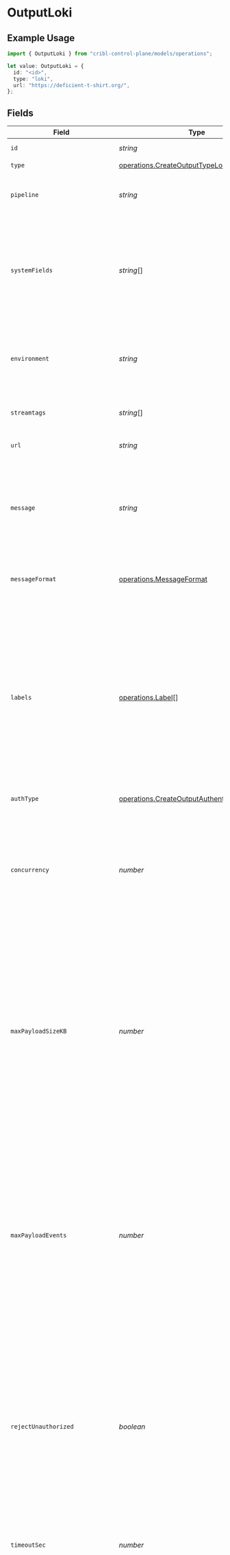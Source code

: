 # OutputLoki

## Example Usage

```typescript
import { OutputLoki } from "cribl-control-plane/models/operations";

let value: OutputLoki = {
  id: "<id>",
  type: "loki",
  url: "https://deficient-t-shirt.org/",
};
```

## Fields

| Field                                                                                                                                                                                                                                                                                                                                                                                                                                                            | Type                                                                                                                                                                                                                                                                                                                                                                                                                                                             | Required                                                                                                                                                                                                                                                                                                                                                                                                                                                         | Description                                                                                                                                                                                                                                                                                                                                                                                                                                                      |
| ---------------------------------------------------------------------------------------------------------------------------------------------------------------------------------------------------------------------------------------------------------------------------------------------------------------------------------------------------------------------------------------------------------------------------------------------------------------- | ---------------------------------------------------------------------------------------------------------------------------------------------------------------------------------------------------------------------------------------------------------------------------------------------------------------------------------------------------------------------------------------------------------------------------------------------------------------- | ---------------------------------------------------------------------------------------------------------------------------------------------------------------------------------------------------------------------------------------------------------------------------------------------------------------------------------------------------------------------------------------------------------------------------------------------------------------- | ---------------------------------------------------------------------------------------------------------------------------------------------------------------------------------------------------------------------------------------------------------------------------------------------------------------------------------------------------------------------------------------------------------------------------------------------------------------- |
| `id`                                                                                                                                                                                                                                                                                                                                                                                                                                                             | *string*                                                                                                                                                                                                                                                                                                                                                                                                                                                         | :heavy_check_mark:                                                                                                                                                                                                                                                                                                                                                                                                                                               | Unique ID for this output                                                                                                                                                                                                                                                                                                                                                                                                                                        |
| `type`                                                                                                                                                                                                                                                                                                                                                                                                                                                           | [operations.CreateOutputTypeLoki](../../models/operations/createoutputtypeloki.md)                                                                                                                                                                                                                                                                                                                                                                               | :heavy_check_mark:                                                                                                                                                                                                                                                                                                                                                                                                                                               | N/A                                                                                                                                                                                                                                                                                                                                                                                                                                                              |
| `pipeline`                                                                                                                                                                                                                                                                                                                                                                                                                                                       | *string*                                                                                                                                                                                                                                                                                                                                                                                                                                                         | :heavy_minus_sign:                                                                                                                                                                                                                                                                                                                                                                                                                                               | Pipeline to process data before sending out to this output                                                                                                                                                                                                                                                                                                                                                                                                       |
| `systemFields`                                                                                                                                                                                                                                                                                                                                                                                                                                                   | *string*[]                                                                                                                                                                                                                                                                                                                                                                                                                                                       | :heavy_minus_sign:                                                                                                                                                                                                                                                                                                                                                                                                                                               | Fields to automatically add to events, such as cribl_pipe. Supports wildcards. These fields are added as labels to generated logs.                                                                                                                                                                                                                                                                                                                               |
| `environment`                                                                                                                                                                                                                                                                                                                                                                                                                                                    | *string*                                                                                                                                                                                                                                                                                                                                                                                                                                                         | :heavy_minus_sign:                                                                                                                                                                                                                                                                                                                                                                                                                                               | Optionally, enable this config only on a specified Git branch. If empty, will be enabled everywhere.                                                                                                                                                                                                                                                                                                                                                             |
| `streamtags`                                                                                                                                                                                                                                                                                                                                                                                                                                                     | *string*[]                                                                                                                                                                                                                                                                                                                                                                                                                                                       | :heavy_minus_sign:                                                                                                                                                                                                                                                                                                                                                                                                                                               | Tags for filtering and grouping in @{product}                                                                                                                                                                                                                                                                                                                                                                                                                    |
| `url`                                                                                                                                                                                                                                                                                                                                                                                                                                                            | *string*                                                                                                                                                                                                                                                                                                                                                                                                                                                         | :heavy_check_mark:                                                                                                                                                                                                                                                                                                                                                                                                                                               | The endpoint to send logs to                                                                                                                                                                                                                                                                                                                                                                                                                                     |
| `message`                                                                                                                                                                                                                                                                                                                                                                                                                                                        | *string*                                                                                                                                                                                                                                                                                                                                                                                                                                                         | :heavy_minus_sign:                                                                                                                                                                                                                                                                                                                                                                                                                                               | Name of the event field that contains the message to send. If not specified, Stream sends a JSON representation of the whole event.                                                                                                                                                                                                                                                                                                                              |
| `messageFormat`                                                                                                                                                                                                                                                                                                                                                                                                                                                  | [operations.MessageFormat](../../models/operations/messageformat.md)                                                                                                                                                                                                                                                                                                                                                                                             | :heavy_minus_sign:                                                                                                                                                                                                                                                                                                                                                                                                                                               | Format to use when sending logs to Loki (Protobuf or JSON)                                                                                                                                                                                                                                                                                                                                                                                                       |
| `labels`                                                                                                                                                                                                                                                                                                                                                                                                                                                         | [operations.Label](../../models/operations/label.md)[]                                                                                                                                                                                                                                                                                                                                                                                                           | :heavy_minus_sign:                                                                                                                                                                                                                                                                                                                                                                                                                                               | List of labels to send with logs. Labels define Loki streams, so use static labels to avoid proliferating label value combinations and streams. Can be merged and/or overridden by the event's __labels field. Example: '__labels: {host: "cribl.io", level: "error"}'                                                                                                                                                                                           |
| `authType`                                                                                                                                                                                                                                                                                                                                                                                                                                                       | [operations.CreateOutputAuthenticationTypeLoki](../../models/operations/createoutputauthenticationtypeloki.md)                                                                                                                                                                                                                                                                                                                                                   | :heavy_minus_sign:                                                                                                                                                                                                                                                                                                                                                                                                                                               | N/A                                                                                                                                                                                                                                                                                                                                                                                                                                                              |
| `concurrency`                                                                                                                                                                                                                                                                                                                                                                                                                                                    | *number*                                                                                                                                                                                                                                                                                                                                                                                                                                                         | :heavy_minus_sign:                                                                                                                                                                                                                                                                                                                                                                                                                                               | Maximum number of ongoing requests before blocking. Warning: Setting this value > 1 can cause Loki to complain about entries being delivered out of order.                                                                                                                                                                                                                                                                                                       |
| `maxPayloadSizeKB`                                                                                                                                                                                                                                                                                                                                                                                                                                               | *number*                                                                                                                                                                                                                                                                                                                                                                                                                                                         | :heavy_minus_sign:                                                                                                                                                                                                                                                                                                                                                                                                                                               | Maximum size, in KB, of the request body. Warning: Setting this too low can increase the number of ongoing requests (depending on the value of 'Request concurrency'); this can cause Loki to complain about entries being delivered out of order.                                                                                                                                                                                                               |
| `maxPayloadEvents`                                                                                                                                                                                                                                                                                                                                                                                                                                               | *number*                                                                                                                                                                                                                                                                                                                                                                                                                                                         | :heavy_minus_sign:                                                                                                                                                                                                                                                                                                                                                                                                                                               | Maximum number of events to include in the request body. Defaults to 0 (unlimited). Warning: Setting this too low can increase the number of ongoing requests (depending on the value of 'Request concurrency'); this can cause Loki to complain about entries being delivered out of order.                                                                                                                                                                     |
| `rejectUnauthorized`                                                                                                                                                                                                                                                                                                                                                                                                                                             | *boolean*                                                                                                                                                                                                                                                                                                                                                                                                                                                        | :heavy_minus_sign:                                                                                                                                                                                                                                                                                                                                                                                                                                               | Reject certificates not authorized by a CA in the CA certificate path or by another trusted CA (such as the system's).<br/>        Enabled by default. When this setting is also present in TLS Settings (Client Side),<br/>        that value will take precedence.                                                                                                                                                                                             |
| `timeoutSec`                                                                                                                                                                                                                                                                                                                                                                                                                                                     | *number*                                                                                                                                                                                                                                                                                                                                                                                                                                                         | :heavy_minus_sign:                                                                                                                                                                                                                                                                                                                                                                                                                                               | Amount of time, in seconds, to wait for a request to complete before canceling it                                                                                                                                                                                                                                                                                                                                                                                |
| `flushPeriodSec`                                                                                                                                                                                                                                                                                                                                                                                                                                                 | *number*                                                                                                                                                                                                                                                                                                                                                                                                                                                         | :heavy_minus_sign:                                                                                                                                                                                                                                                                                                                                                                                                                                               | Maximum time between requests. Small values could cause the payload size to be smaller than the configured Maximum time between requests. Small values can reduce the payload size below the configured 'Max record size' and 'Max events per request'. Warning: Setting this too low can increase the number of ongoing requests (depending on the value of 'Request concurrency'); this can cause Loki to complain about entries being delivered out of order. |
| `extraHttpHeaders`                                                                                                                                                                                                                                                                                                                                                                                                                                               | [operations.ExtraHttpHeaderLoki](../../models/operations/extrahttpheaderloki.md)[]                                                                                                                                                                                                                                                                                                                                                                               | :heavy_minus_sign:                                                                                                                                                                                                                                                                                                                                                                                                                                               | Headers to add to all events                                                                                                                                                                                                                                                                                                                                                                                                                                     |
| `useRoundRobinDns`                                                                                                                                                                                                                                                                                                                                                                                                                                               | *boolean*                                                                                                                                                                                                                                                                                                                                                                                                                                                        | :heavy_minus_sign:                                                                                                                                                                                                                                                                                                                                                                                                                                               | Enable round-robin DNS lookup. When a DNS server returns multiple addresses, @{product} will cycle through them in the order returned. For optimal performance, consider enabling this setting for non-load balanced destinations.                                                                                                                                                                                                                               |
| `failedRequestLoggingMode`                                                                                                                                                                                                                                                                                                                                                                                                                                       | [operations.FailedRequestLoggingModeLoki](../../models/operations/failedrequestloggingmodeloki.md)                                                                                                                                                                                                                                                                                                                                                               | :heavy_minus_sign:                                                                                                                                                                                                                                                                                                                                                                                                                                               | Data to log when a request fails. All headers are redacted by default, unless listed as safe headers below.                                                                                                                                                                                                                                                                                                                                                      |
| `safeHeaders`                                                                                                                                                                                                                                                                                                                                                                                                                                                    | *string*[]                                                                                                                                                                                                                                                                                                                                                                                                                                                       | :heavy_minus_sign:                                                                                                                                                                                                                                                                                                                                                                                                                                               | List of headers that are safe to log in plain text                                                                                                                                                                                                                                                                                                                                                                                                               |
| `responseRetrySettings`                                                                                                                                                                                                                                                                                                                                                                                                                                          | [operations.ResponseRetrySettingLoki](../../models/operations/responseretrysettingloki.md)[]                                                                                                                                                                                                                                                                                                                                                                     | :heavy_minus_sign:                                                                                                                                                                                                                                                                                                                                                                                                                                               | Automatically retry after unsuccessful response status codes, such as 429 (Too Many Requests) or 503 (Service Unavailable)                                                                                                                                                                                                                                                                                                                                       |
| `timeoutRetrySettings`                                                                                                                                                                                                                                                                                                                                                                                                                                           | [operations.TimeoutRetrySettingsLoki](../../models/operations/timeoutretrysettingsloki.md)                                                                                                                                                                                                                                                                                                                                                                       | :heavy_minus_sign:                                                                                                                                                                                                                                                                                                                                                                                                                                               | N/A                                                                                                                                                                                                                                                                                                                                                                                                                                                              |
| `responseHonorRetryAfterHeader`                                                                                                                                                                                                                                                                                                                                                                                                                                  | *boolean*                                                                                                                                                                                                                                                                                                                                                                                                                                                        | :heavy_minus_sign:                                                                                                                                                                                                                                                                                                                                                                                                                                               | Honor any Retry-After header that specifies a delay (in seconds) no longer than 180 seconds after the retry request. @{product} limits the delay to 180 seconds, even if the Retry-After header specifies a longer delay. When enabled, takes precedence over user-configured retry options. When disabled, all Retry-After headers are ignored.                                                                                                                 |
| `onBackpressure`                                                                                                                                                                                                                                                                                                                                                                                                                                                 | [operations.BackpressureBehaviorLoki](../../models/operations/backpressurebehaviorloki.md)                                                                                                                                                                                                                                                                                                                                                                       | :heavy_minus_sign:                                                                                                                                                                                                                                                                                                                                                                                                                                               | How to handle events when all receivers are exerting backpressure                                                                                                                                                                                                                                                                                                                                                                                                |
| `totalMemoryLimitKB`                                                                                                                                                                                                                                                                                                                                                                                                                                             | *number*                                                                                                                                                                                                                                                                                                                                                                                                                                                         | :heavy_minus_sign:                                                                                                                                                                                                                                                                                                                                                                                                                                               | Maximum total size of the batches waiting to be sent. If left blank, defaults to 5 times the max body size (if set). If 0, no limit is enforced.                                                                                                                                                                                                                                                                                                                 |
| `description`                                                                                                                                                                                                                                                                                                                                                                                                                                                    | *string*                                                                                                                                                                                                                                                                                                                                                                                                                                                         | :heavy_minus_sign:                                                                                                                                                                                                                                                                                                                                                                                                                                               | N/A                                                                                                                                                                                                                                                                                                                                                                                                                                                              |
| `compress`                                                                                                                                                                                                                                                                                                                                                                                                                                                       | *boolean*                                                                                                                                                                                                                                                                                                                                                                                                                                                        | :heavy_minus_sign:                                                                                                                                                                                                                                                                                                                                                                                                                                               | Compress the payload body before sending                                                                                                                                                                                                                                                                                                                                                                                                                         |
| `token`                                                                                                                                                                                                                                                                                                                                                                                                                                                          | *string*                                                                                                                                                                                                                                                                                                                                                                                                                                                         | :heavy_minus_sign:                                                                                                                                                                                                                                                                                                                                                                                                                                               | Bearer token to include in the authorization header. In Grafana Cloud, this is generally built by concatenating the username and the API key, separated by a colon. Example: <your-username>:<your-api-key>                                                                                                                                                                                                                                                      |
| `textSecret`                                                                                                                                                                                                                                                                                                                                                                                                                                                     | *string*                                                                                                                                                                                                                                                                                                                                                                                                                                                         | :heavy_minus_sign:                                                                                                                                                                                                                                                                                                                                                                                                                                               | Select or create a stored text secret                                                                                                                                                                                                                                                                                                                                                                                                                            |
| `username`                                                                                                                                                                                                                                                                                                                                                                                                                                                       | *string*                                                                                                                                                                                                                                                                                                                                                                                                                                                         | :heavy_minus_sign:                                                                                                                                                                                                                                                                                                                                                                                                                                               | Username for authentication                                                                                                                                                                                                                                                                                                                                                                                                                                      |
| `password`                                                                                                                                                                                                                                                                                                                                                                                                                                                       | *string*                                                                                                                                                                                                                                                                                                                                                                                                                                                         | :heavy_minus_sign:                                                                                                                                                                                                                                                                                                                                                                                                                                               | Password (API key in Grafana Cloud domain) for authentication                                                                                                                                                                                                                                                                                                                                                                                                    |
| `credentialsSecret`                                                                                                                                                                                                                                                                                                                                                                                                                                              | *string*                                                                                                                                                                                                                                                                                                                                                                                                                                                         | :heavy_minus_sign:                                                                                                                                                                                                                                                                                                                                                                                                                                               | Select or create a secret that references your credentials                                                                                                                                                                                                                                                                                                                                                                                                       |
| `pqMaxFileSize`                                                                                                                                                                                                                                                                                                                                                                                                                                                  | *string*                                                                                                                                                                                                                                                                                                                                                                                                                                                         | :heavy_minus_sign:                                                                                                                                                                                                                                                                                                                                                                                                                                               | The maximum size to store in each queue file before closing and optionally compressing (KB, MB, etc.)                                                                                                                                                                                                                                                                                                                                                            |
| `pqMaxSize`                                                                                                                                                                                                                                                                                                                                                                                                                                                      | *string*                                                                                                                                                                                                                                                                                                                                                                                                                                                         | :heavy_minus_sign:                                                                                                                                                                                                                                                                                                                                                                                                                                               | The maximum disk space that the queue can consume (as an average per Worker Process) before queueing stops. Enter a numeral with units of KB, MB, etc.                                                                                                                                                                                                                                                                                                           |
| `pqPath`                                                                                                                                                                                                                                                                                                                                                                                                                                                         | *string*                                                                                                                                                                                                                                                                                                                                                                                                                                                         | :heavy_minus_sign:                                                                                                                                                                                                                                                                                                                                                                                                                                               | The location for the persistent queue files. To this field's value, the system will append: /<worker-id>/<output-id>.                                                                                                                                                                                                                                                                                                                                            |
| `pqCompress`                                                                                                                                                                                                                                                                                                                                                                                                                                                     | [operations.PqCompressCompressionLoki](../../models/operations/pqcompresscompressionloki.md)                                                                                                                                                                                                                                                                                                                                                                     | :heavy_minus_sign:                                                                                                                                                                                                                                                                                                                                                                                                                                               | Codec to use to compress the persisted data                                                                                                                                                                                                                                                                                                                                                                                                                      |
| `pqOnBackpressure`                                                                                                                                                                                                                                                                                                                                                                                                                                               | [operations.QueueFullBehaviorLoki](../../models/operations/queuefullbehaviorloki.md)                                                                                                                                                                                                                                                                                                                                                                             | :heavy_minus_sign:                                                                                                                                                                                                                                                                                                                                                                                                                                               | How to handle events when the queue is exerting backpressure (full capacity or low disk). 'Block' is the same behavior as non-PQ blocking. 'Drop new data' throws away incoming data, while leaving the contents of the PQ unchanged.                                                                                                                                                                                                                            |
| `pqMode`                                                                                                                                                                                                                                                                                                                                                                                                                                                         | [operations.CreateOutputModeLoki](../../models/operations/createoutputmodeloki.md)                                                                                                                                                                                                                                                                                                                                                                               | :heavy_minus_sign:                                                                                                                                                                                                                                                                                                                                                                                                                                               | In Error mode, PQ writes events to the filesystem if the Destination is unavailable. In Backpressure mode, PQ writes events to the filesystem when it detects backpressure from the Destination. In Always On mode, PQ always writes events to the filesystem.                                                                                                                                                                                                   |
| `pqControls`                                                                                                                                                                                                                                                                                                                                                                                                                                                     | [operations.PqControlsLoki](../../models/operations/pqcontrolsloki.md)                                                                                                                                                                                                                                                                                                                                                                                           | :heavy_minus_sign:                                                                                                                                                                                                                                                                                                                                                                                                                                               | N/A                                                                                                                                                                                                                                                                                                                                                                                                                                                              |